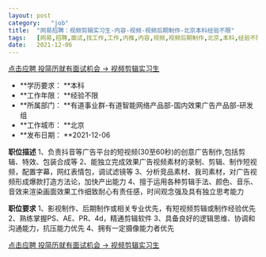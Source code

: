 ```yaml
---
layout:	post
category:	"job"
title:	"网易招聘：视频剪辑实习生-内容-视频-视频后期制作-北京本科经验不限"
tags:	[网易,招聘,面试,找工作,工作,内推,内容,视频,视频后期制作,北京,本科,经验不限]
date:	2021-12-06
---
```


[点击应聘 投简历就有面试机会 -> 视频剪辑实习生](http://mobile.bole.netease.com/bole/boleDetail?id=22612&employeeId=346f03c3cda5f04c&key=all)



- **学历要求： **本科
- **工作年限： **经验不限
- **所属部门： **有道事业群-有道智能网络产品部-国内效果广告产品部-研发组
- **工作城市： **北京
- **发布日期： **2021-12-06



**职位描述**
1、负责抖音等广告平台的短视频(30至60秒)的创意广告制作,包括剪辑、特效、包装合成等
2、能独立完成效果广告视频素材的录制、剪辑、制作短视频，配置字幕，网红表情包，调试滤镜等
3、分析竞品素材、我司素材，对广告视频形成爆款打造方法论，加快产出能力
4、擅于运用各种剪辑手法、颜色、音乐、音效来渲染画面效果工作细致耐心有责任感，时间观念强及具有独立思考能力



**职位要求**
1、影视制作、后期制作或相关专业优先，有短视频剪辑或制作经验优先
2、熟练掌握PS、AE、PR、4d，精通剪辑软件
3、具备良好的逻辑思维、协调和沟通能力，抗压能力优先
4、拥有一定摄像能力者优先



[点击应聘 投简历就有面试机会 -> 视频剪辑实习生](http://mobile.bole.netease.com/bole/boleDetail?id=22612&employeeId=346f03c3cda5f04c&key=all)